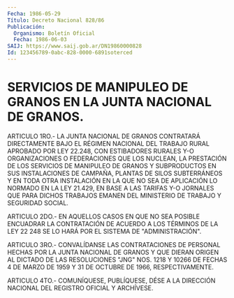```yaml
---
Fecha: 1986-05-29
Título: Decreto Nacional 828/86
Publicación:
  Organismo: Boletín Oficial
  Fecha: 1986-06-03
SAIJ: https://www.saij.gob.ar/DN19860000828
Id: 123456789-0abc-828-0000-6891soterced
---
```

# SERVICIOS DE MANIPULEO DE GRANOS EN LA JUNTA NACIONAL DE GRANOS.

<a id="1"></a>
ARTICULO  1RO.-  LA  JUNTA  NACIONAL  DE  GRANOS  CONTRATARÁ DIRECTAMENTE  BAJO  EL  RÉGIMEN NACIONAL DEL TRABAJO RURAL APROBADO POR  LEY  22.248,  CON ESTIBADORES  RURALES  Y-O  ORGANIZACIONES  O FEDERACIONES QUE LOS  NUCLEAN,  LA  PRESTACIÓN  DE LOS SERVICIOS DE MANIPULEO  DE  GRANOS  Y  SUBPRODUCTOS  EN  SUS  INSTALACIONES   DE CAMPAÑA,  PLANTAS  DE SILOS SUBTERRÁNEOS Y EN TODA OTRA INSTALACIÓN EN LA QUE NO SEA DE  APLICACIÓN  LO  NORMADO  EN  LA LEY 21.429, EN BASE  A  LAS  TARIFAS Y-O JORNALES QUE PARA DICHOS TRABAJOS  EMANEN DEL MINISTERIO DE TRABAJO Y SEGURIDAD SOCIAL.

<a id="2"></a>
ARTICULO  2DO.-  EN  AQUELLOS  CASOS  EN  QUE  NO  SEA POSIBLE ENCUADRAR  LA CONTRATACIÓN DE ACUERDO A LOS TÉRMINOS DE LA  LEY  22 248 SE LO HARÁ POR EL SISTEMA DE "ADMINISTRACIÓN".

<a id="3"></a>
ARTICULO  3RO.-  CONVALÍDANSE  LAS  CONTRATACIONES DE PERSONAL HECHAS  POR  LA  JUNTA NACIONAL DE GRANOS Y QUE  DIERAN  ORIGEN  AL DICTADO DE LAS RESOLUCIONES  "JNG" NOS. 1218 Y 10266 DE FECHAS 4 DE MARZO  DE  1959  Y  31  DE OCTUBRE  DE  1966,  RESPECTIVAMENTE.

<a id="4"></a>
ARTICULO  4TO.-  COMUNÍQUESE,  PUBLÍQUESE, DÉSE A LA DIRECCIÓN NACIONAL DEL REGISTRO OFICIAL Y ARCHÍVESE.